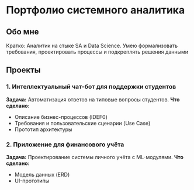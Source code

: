 # Портфолио системного аналитика

## Обо мне
Кратко: Аналитик на стыке SA и Data Science. Умею формализовать требования, проектировать процессы и подкреплять решения данными

## Проекты

### 1. Интеллектуальный чат-бот для поддержки студентов
**Задача:** Автоматизация ответов на типовые вопросы студентов.
**Что сделано:**
*   Описание бизнес-процессов (IDEF0)
*   Требования и пользовательские сценарии (Use Case)
*   Прототип архитектуры

### 2. Приложение для финансового учёта
**Задача:** Проектирование системы личного учёта с ML-модулями.
**Что сделано:**
*   Модель данных (ERD)
*   UI-прототипы


